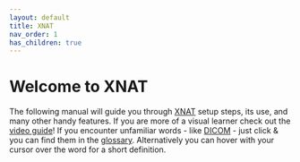 ```yaml
---
layout: default
title: XNAT
nav_order: 1
has_children: true
---
```


# Welcome to XNAT


The following manual will guide you through [XNAT](../Glossary/glossary.md/#XNAT "Extensible Neuroimaging Archive Toolkit") setup steps, its use, and many other handy features. If you are more of a visual learner check out the [video guide](../Video_Guide/index.md)! If you encounter unfamiliar words - like [DICOM](../Glossary/glossary.md/#DICOM "Digital imaging and communications in medicine") - just click & you can find them in the [glossary](../Glossary/glossary.md). Alternatively you can hover with your cursor over the word for a short definition.




